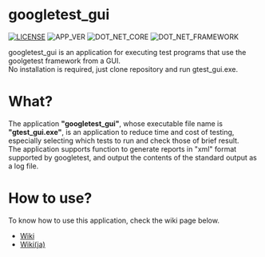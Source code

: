 # googletest_gui

[![LICENSE](https://img.shields.io/badge/License-MIT-brightfreen.svg)](https://spdx.org/licenses/MIT)
![APP_VER](https://img.shields.io/badge/GTEST__GUI-v0.10.0-%230067C5)
![DOT_NET_CORE](https://img.shields.io/badge/Core-3.1-%20?style=flat&logo=.NET&color=%23512BD4)
![DOT_NET_FRAMEWORK](https://img.shields.io/badge/Framework-4.7.1-a?style=flat&logo=.NET)

googletest_gui is an application for executing test programs that use the goolgetest framework from a GUI.  
No installation is required, just clone repository and run gtest_gui.exe.

# What?

The application __"googletest_gui"__, whose executable file name is __"gtest_gui.exe"__, is an application to reduce time and cost of testing, especially selecting which tests to run and check those of brief result.  
The application supports function to generate reports in "xml" format supported by googletest, and output the contents of the standard output as a log file.

# How to use?

To know how to use this application, check the wiki page below.

- [Wiki](https://github.com/CountrySideEngineer/googletest_gui/wiki)
- [Wiki(ja)](https://github.com/CountrySideEngineer/googletest_gui/wiki/Home(ja))

